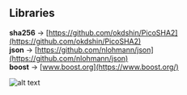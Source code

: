 ## Libraries

**sha256** → [https://github.com/okdshin/PicoSHA2](https://github.com/okdshin/PicoSHA2)   
**json** → [https://github.com/nlohmann/json](https://github.com/nlohmann/json)   
**boost** → [www.boost.org](https://www.boost.org/)   

![alt text](https://github.com/[BartJagodzinski]/[voteChain]/blob/[main]/img/p2p.PNG?raw=true)

